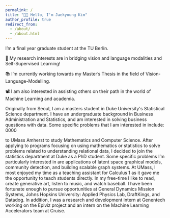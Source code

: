 ```yaml
---
permalink: /
title: "👋🏼 Hello, I'm Jaekyoung Kim"
author_profile: true
redirect_from: 
  - /about/
  - /about.html
---
```


 I’m a final year graduate student at the TU Berlin.

🔬 My research interests are in bridging vision and language modalities and Self-Supervised Learning!

📚 I’m currently working towards my Master’s Thesis in the field of Vision-Language-Modelling.

📽️ I am also interested in assisting others on their path in the world of Machine Learning and academia.


Originally from Seoul, I am a masters student in Duke University's Statistical Science department. I have an undergraduate background in Business Administration and Statistics, and am interested in solving business questions with data. Some specific problems that I am interested in include: 0000




to UMass Amherst to study Mathematics and Computer Science. After applying to programs focusing on using mathematics or statistics to solve problems related to understanding relational data, I decided to join the statistics department at Duke as a PhD student. Some specific problems I’m particularly interested in are applications of latent space graphical models, community detection, and building scalable graph systems. At UMass, I most enjoyed my time as a teaching assistant for Calculus 1 as it gave me the opportunity to teach students directly. In my free-time I like to read, create generative art, listen to music, and watch baseball. I have been fortunate enough to pursue opportunities at General Dynamics Mission Systems, Johns Hopkins University: Applied Physics Lab, DraftKings, and Datadog. In addition, I was a research and development intern at Genentech working on the Epiviz project and an intern on the Machine Learning Accelerators team at Cruise.

